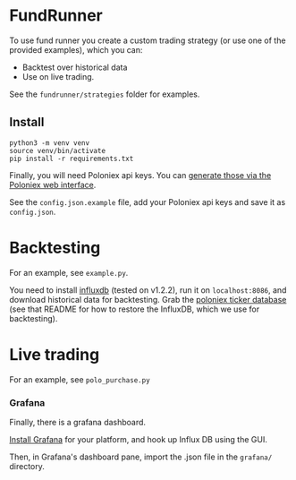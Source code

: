 # FundRunner

To use fund runner you create a custom trading strategy (or use one of the provided examples), which you can:
* Backtest over historical data
* Use on live trading.

See the `fundrunner/strategies` folder for examples.

## Install

```
python3 -m venv venv
source venv/bin/activate
pip install -r requirements.txt
```

Finally, you will need Poloniex api keys. You can [generate those via the Poloniex web interface](https://www.youtube.com/watch?v=OScIbgXZoW0).

See the `config.json.example` file, add your Poloniex api keys and save it as `config.json`.

# Backtesting
For an example, see `example.py`.

You need to install [influxdb](https://www.influxdata.com/) (tested on v1.2.2), run it on `localhost:8086`, and download historical data for backtesting. Grab the [poloniex ticker database](https://bitbucket.org/peakrider/poloniex-ticker-history) (see that README for how to restore the InfluxDB, which we use for backtesting).

# Live trading

For an example, see `polo_purchase.py`

### Grafana

Finally, there is a grafana dashboard.

[Install Grafana](https://grafana.com/grafana/download) for your platform, and hook up Influx DB using the GUI.

Then, in Grafana's dashboard pane, import the .json file in the `grafana/` directory.
